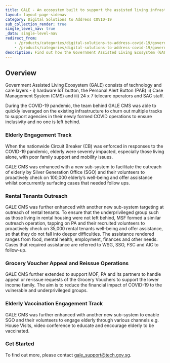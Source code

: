 ```yaml
---
title: GALE - An ecosystem built to support the assisted living infrastructure in Singapore
layout: layout-page-sidenav
category: Digital Solutions to Address COVID-19
sub_collection_render: true
single_level_nav: true
_data: single-level-nav
redirect_from:
    - /products/categories/digital-solutions-to-address-covid-19/government-assisted-living-ecosystem/
    - /products/categories/digital-solutions-to-address-covid-19/government-assisted-living-ecosystem.html
description: Find out how the Government Assisted Living Ecosystem (GALE) supports seniors, rental tenants and lower income families amidst the COVID-19 pandemic.
---
```


## Overview

Government Assisted Living Ecosystem (GALE) consists of technology and care layers - i) hardware IoT button, the Personal Alert Button (PAB)
ii) Case Management System (CMS) and iii) 24 x 7 telecare operators and SAC staff.

During the COVID-19 pandemic, the team behind GALE CMS was able to quickly leveraged on the existing infrastructure to churn out multiple tracks to support
agencies in their newly formed COVID operations to ensure inclusivity and no one is left behind.

### Elderly Engagement Track

When the nationwide Circuit Breaker (CB) was enforced in responses to the COVID-19 pandemic, elderly were severely impacted, especially those living alone,
with poor family support and mobility issues.

GALE CMS was enhanced with a new sub-system to facilitate the outreach of elderly by Silver Generation Office (SGO) and their volunteers to proactively
check on 100,000 elderly’s well-being and offer assistance whilst concurrently surfacing cases that needed follow ups.

### Rental Tenants Outreach

GALE CMS was further enhanced with another new sub-system targeting at outreach of rental tenants. To ensure that the underprivileged group such as those
living in rental housing were not left behind, MSF formed a similar outreach operation, tapping on PA and their recruited volunteers to proactively check
on 35,000 rental tenants well-being and offer assistance, so that they do not fall into deeper difficulties. The assistance rendered ranges from food,
mental health, employment, finances and other needs. Cases that required assistance are referred to WSG, SSO, FSC and AIC to follow-up.

### Grocery Voucher Appeal and Reissue Operations

GALE CMS further extended to support MOF, PA and its partners to handle appeal or re-issue requests of the Grocery Vouchers to support the lower income family.
The aim is to reduce the financial impact of COVID-19 to the vulnerable and underprivileged groups.

### Elderly Vaccination Engagement Track

GALE CMS was further enhanced with another new sub-system to enable SGO and their volunteers to engage elderly through various channels e.g. House Visits,
video conference to educate and encourage elderly to be vaccinated.

### Get Started

To find out more, please contact <gale_support@tech.gov.sg>.
